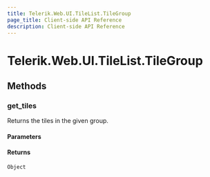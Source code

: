 ```yaml
---
title: Telerik.Web.UI.TileList.TileGroup
page_title: Client-side API Reference
description: Client-side API Reference
---
```


# Telerik.Web.UI.TileList.TileGroup  

## Methods

###  get_tiles

Returns the tiles in the given group.

#### Parameters

#### Returns

`Object` 



